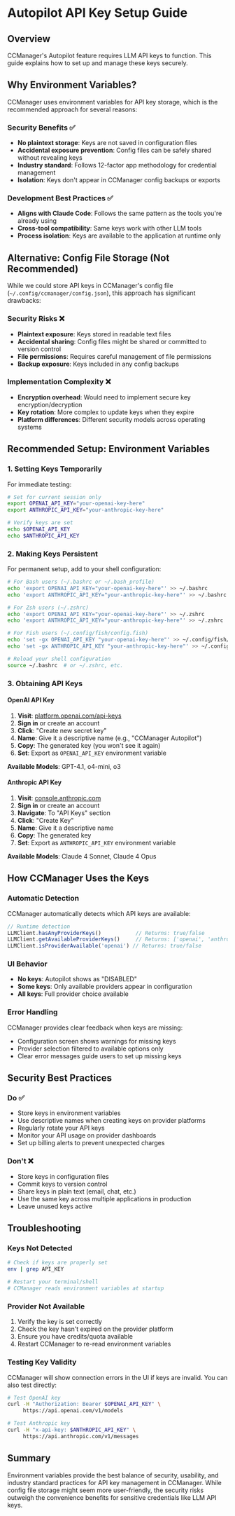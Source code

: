 # Autopilot API Key Setup Guide

## Overview

CCManager's Autopilot feature requires LLM API keys to function. This guide explains how to set up and manage these keys securely.

## Why Environment Variables?

CCManager uses environment variables for API key storage, which is the recommended approach for several reasons:

### Security Benefits ✅
- **No plaintext storage**: Keys are not saved in configuration files
- **Accidental exposure prevention**: Config files can be safely shared without revealing keys
- **Industry standard**: Follows 12-factor app methodology for credential management
- **Isolation**: Keys don't appear in CCManager config backups or exports

### Development Best Practices ✅
- **Aligns with Claude Code**: Follows the same pattern as the tools you're already using
- **Cross-tool compatibility**: Same keys work with other LLM tools
- **Process isolation**: Keys are available to the application at runtime only

## Alternative: Config File Storage (Not Recommended)

While we could store API keys in CCManager's config file (`~/.config/ccmanager/config.json`), this approach has significant drawbacks:

### Security Risks ❌
- **Plaintext exposure**: Keys stored in readable text files
- **Accidental sharing**: Config files might be shared or committed to version control
- **File permissions**: Requires careful management of file permissions
- **Backup exposure**: Keys included in any config backups

### Implementation Complexity ❌
- **Encryption overhead**: Would need to implement secure key encryption/decryption
- **Key rotation**: More complex to update keys when they expire
- **Platform differences**: Different security models across operating systems

## Recommended Setup: Environment Variables

### 1. Setting Keys Temporarily

For immediate testing:

```bash
# Set for current session only
export OPENAI_API_KEY="your-openai-key-here"
export ANTHROPIC_API_KEY="your-anthropic-key-here"

# Verify keys are set
echo $OPENAI_API_KEY
echo $ANTHROPIC_API_KEY
```

### 2. Making Keys Persistent

For permanent setup, add to your shell configuration:

```bash
# For Bash users (~/.bashrc or ~/.bash_profile)
echo 'export OPENAI_API_KEY="your-openai-key-here"' >> ~/.bashrc
echo 'export ANTHROPIC_API_KEY="your-anthropic-key-here"' >> ~/.bashrc

# For Zsh users (~/.zshrc)
echo 'export OPENAI_API_KEY="your-openai-key-here"' >> ~/.zshrc
echo 'export ANTHROPIC_API_KEY="your-anthropic-key-here"' >> ~/.zshrc

# For Fish users (~/.config/fish/config.fish)
echo 'set -gx OPENAI_API_KEY "your-openai-key-here"' >> ~/.config/fish/config.fish
echo 'set -gx ANTHROPIC_API_KEY "your-anthropic-key-here"' >> ~/.config/fish/config.fish

# Reload your shell configuration
source ~/.bashrc  # or ~/.zshrc, etc.
```

### 3. Obtaining API Keys

#### OpenAI API Key

1. **Visit**: [platform.openai.com/api-keys](https://platform.openai.com/api-keys)
2. **Sign in** or create an account
3. **Click**: "Create new secret key"
4. **Name**: Give it a descriptive name (e.g., "CCManager Autopilot")
5. **Copy**: The generated key (you won't see it again)
6. **Set**: Export as `OPENAI_API_KEY` environment variable

**Available Models**: GPT-4.1, o4-mini, o3

#### Anthropic API Key

1. **Visit**: [console.anthropic.com](https://console.anthropic.com/)
2. **Sign in** or create an account
3. **Navigate**: To "API Keys" section
4. **Click**: "Create Key"
5. **Name**: Give it a descriptive name
6. **Copy**: The generated key
7. **Set**: Export as `ANTHROPIC_API_KEY` environment variable

**Available Models**: Claude 4 Sonnet, Claude 4 Opus

## How CCManager Uses the Keys

### Automatic Detection

CCManager automatically detects which API keys are available:

```typescript
// Runtime detection
LLMClient.hasAnyProviderKeys()           // Returns: true/false
LLMClient.getAvailableProviderKeys()     // Returns: ['openai', 'anthropic']
LLMClient.isProviderAvailable('openai') // Returns: true/false
```

### UI Behavior

- **No keys**: Autopilot shows as "DISABLED"
- **Some keys**: Only available providers appear in configuration
- **All keys**: Full provider choice available

### Error Handling

CCManager provides clear feedback when keys are missing:

- Configuration screen shows warnings for missing keys
- Provider selection filtered to available options only
- Clear error messages guide users to set up missing keys

## Security Best Practices

### Do ✅
- Store keys in environment variables
- Use descriptive names when creating keys on provider platforms
- Regularly rotate your API keys
- Monitor your API usage on provider dashboards
- Set up billing alerts to prevent unexpected charges

### Don't ❌
- Store keys in configuration files
- Commit keys to version control
- Share keys in plain text (email, chat, etc.)
- Use the same key across multiple applications in production
- Leave unused keys active

## Troubleshooting

### Keys Not Detected

```bash
# Check if keys are properly set
env | grep API_KEY

# Restart your terminal/shell
# CCManager reads environment variables at startup
```

### Provider Not Available

1. Verify the key is set correctly
2. Check the key hasn't expired on the provider platform
3. Ensure you have credits/quota available
4. Restart CCManager to re-read environment variables

### Testing Key Validity

CCManager will show connection errors in the UI if keys are invalid. You can also test directly:

```bash
# Test OpenAI key
curl -H "Authorization: Bearer $OPENAI_API_KEY" \
     https://api.openai.com/v1/models

# Test Anthropic key  
curl -H "x-api-key: $ANTHROPIC_API_KEY" \
     https://api.anthropic.com/v1/messages
```

## Summary

Environment variables provide the best balance of security, usability, and industry standard practices for API key management in CCManager. While config file storage might seem more user-friendly, the security risks outweigh the convenience benefits for sensitive credentials like LLM API keys.